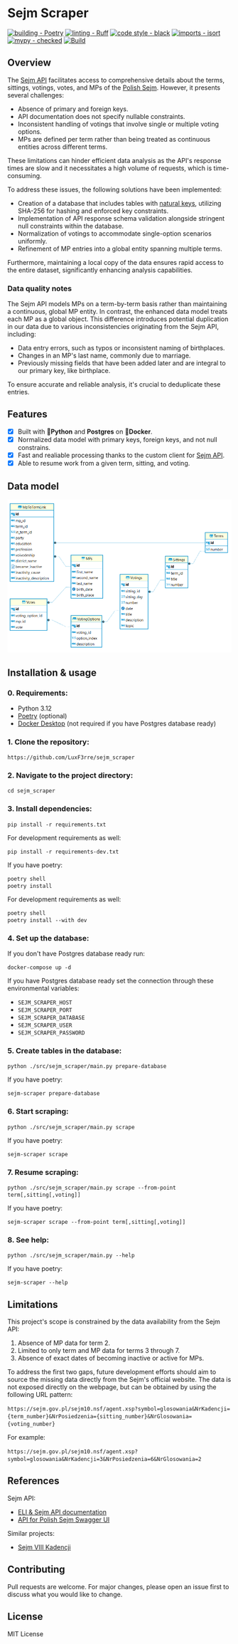 # Sejm Scraper

[![building - Poetry](https://img.shields.io/endpoint?url=https://raw.githubusercontent.com/python-poetry/website/main/static/badge/v0.json)](https://python-poetry.org/)
[![linting - Ruff](https://img.shields.io/endpoint?url=https://raw.githubusercontent.com/astral-sh/ruff/main/assets/badge/v2.json)](https://github.com/astral-sh/ruff)
[![code style - black](https://img.shields.io/badge/code%20style-black-000000.svg)](https://github.com/psf/black)
[![imports - isort](https://img.shields.io/badge/%20imports-isort-%231674b1?style=flat&labelColor=ef8336)](https://pycqa.github.io/isort/)
[![mypy - checked](https://img.shields.io/badge/mypy-checked-blue.svg)](https://mypy-lang.org/)
[![Build](https://github.com/LuxF3rre/sejm_scraper/actions/workflows/python.yml/badge.svg)](https://github.com/LuxF3rre/sejm_scraper/actions/workflows/python.yml)

## Overview

The [Sejm API](https://api.sejm.gov.pl/) facilitates access to comprehensive details about the terms, sittings, votings, votes, and MPs of the [Polish Sejm](https://en.wikipedia.org/wiki/Sejm). However, it presents several challenges:

- Absence of primary and foreign keys.
- API documentation does not specify nullable constraints.
- Inconsistent handling of votings that involve single or multiple voting options.
- MPs are defined per term rather than being treated as continuous entities across different terms.

These limitations can hinder efficient data analysis as the API's response times are slow and it necessitates a high volume of requests, which is time-consuming.

To address these issues, the following solutions have been implemented:

- Creation of a database that includes tables with [natural keys](https://en.wikipedia.org/wiki/Natural_key), utilizing SHA-256 for hashing and enforced key constraints.
- Implementation of API response schema validation alongside stringent null constraints within the database.
- Normalization of votings to accommodate single-option scenarios uniformly.
- Refinement of MP entries into a global entity spanning multiple terms.

Furthermore, maintaining a local copy of the data ensures rapid access to the entire dataset, significantly enhancing analysis capabilities.

### Data quality notes

The Sejm API models MPs on a term-by-term basis rather than maintaining a continuous, global MP entity. In contrast, the enhanced data model treats each MP as a global object. This difference introduces potential duplication in our data due to various inconsistencies originating from the Sejm API, including:

- Data entry errors, such as typos or inconsistent naming of birthplaces.
- Changes in an MP's last name, commonly due to marriage.
- Previously missing fields that have been added later and are integral to our primary key, like birthplace.

To ensure accurate and reliable analysis, it's crucial to deduplicate these entries.

## Features

- [x] Built with **🐍Python** and **Postgres** on **🐋Docker**.
- [x] Normalized data model with primary keys, foreign keys, and not null constrains.
- [x] Fast and realiable processing thanks to the custom client for [Sejm API](https://api.sejm.gov.pl/sejm/openapi/ui).
- [x] Able to resume work from a given term, sitting, and voting.

## Data model

![Data model](resources/data_model.png)

## Installation & usage

### 0. Requirements:

- Python 3.12
- [Poetry](https://python-poetry.org/) (optional)
- [Docker Desktop](https://www.docker.com/products/docker-desktop/) (not required if you have Postgres database ready)

### 1. **Clone the repository:**

```console
https://github.com/LuxF3rre/sejm_scraper
```

### 2. Navigate to the project directory:

```console
cd sejm_scraper
```

### 3. Install dependencies:

```console
pip install -r requirements.txt
```

For development requirements as well:

```console
pip install -r requirements-dev.txt
```

If you have poetry:

```console
poetry shell
poetry install
```

For development requirements as well:

```console
poetry shell
poetry install --with dev
```

### 4. Set up the database:

If you don't have Postgres database ready run:

```console
docker-compose up -d
```

If you have Postgres database ready set the connection through these environmental variables:

- `SEJM_SCRAPER_HOST`
- `SEJM_SCRAPER_PORT`
- `SEJM_SCRAPER_DATABASE`
- `SEJM_SCRAPER_USER`
- `SEJM_SCRAPER_PASSWORD`

### 5. Create tables in the database:

```console
python ./src/sejm_scraper/main.py prepare-database
```

If you have poetry:

```console
sejm-scraper prepare-database
```

### 6. Start scraping:

```console
python ./src/sejm_scraper/main.py scrape
```

If you have poetry:

```console
sejm-scraper scrape
```

### 7. Resume scraping:

```console
python ./src/sejm_scraper/main.py scrape --from-point term[,sitting[,voting]]
```

If you have poetry:

```console
sejm-scraper scrape --from-point term[,sitting[,voting]]
```

### 8. See help:

```console
python ./src/sejm_scraper/main.py --help
```

If you have poetry:

```console
sejm-scraper --help
```

## Limitations

This project's scope is constrained by the data availability from the Sejm API:

1. Absence of MP data for term 2.
2. Limited to only term and MP data for terms 3 through 7.
3. Absence of exact dates of becoming inactive or active for MPs. 

To address the first two gaps, future development efforts should aim to source the missing data directly from the Sejm's official website. The data is not exposed directly on the webpage, but can be obtained by using the following URL pattern:

`https://sejm.gov.pl/sejm10.nsf/agent.xsp?symbol=glosowania&NrKadencji={term_number}&NrPosiedzenia={sitting_number}&NrGlosowania={voting_number}`

For example:

`https://sejm.gov.pl/sejm10.nsf/agent.xsp?symbol=glosowania&NrKadencji=3&NrPosiedzenia=6&NrGlosowania=2`

## References

Sejm API:

- [ELI & Sejm API documentation](https://api.sejm.gov.pl/)
- [API for Polish Sejm Swagger UI](https://api.sejm.gov.pl/sejm/openapi/ui)

Similar projects:

- [Sejm VIII Kadencji](https://github.com/prokulski/sejm_viii_kadencji/)

## Contributing

Pull requests are welcome. For major changes, please open an issue first to discuss what you would like to change.

## License

MIT License
